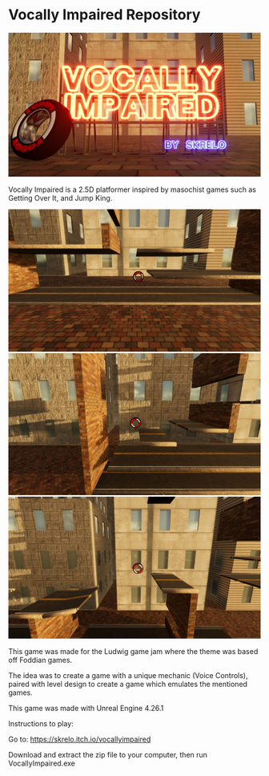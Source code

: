 # Vocally Impaired Repository

![Alt Text](https://github.com/Arthiran/VocallyImpaired/blob/main/Screenshots/VocallyImpairedDP.jpg)

​Vocally Impaired is a 2.5D platformer inspired by masochist games such as Getting Over It, and Jump King.

![Alt Text](https://github.com/Arthiran/VocallyImpaired/blob/main/Screenshots/VIScreenshot1.jpg)
![Alt Text](https://github.com/Arthiran/VocallyImpaired/blob/main/Screenshots/VIScreenshot2.jpg)
![Alt Text](https://github.com/Arthiran/VocallyImpaired/blob/main/Screenshots/VIScreenshot3.jpg)

This game was made for the Ludwig game jam where the theme was based off Foddian games.

The idea was to create a game with a unique mechanic (Voice Controls), paired with level design to create a game which emulates the mentioned games.

This game was made with Unreal Engine 4.26.1

Instructions to play: 

Go to: https://skrelo.itch.io/vocallyimpaired

Download and extract the zip file to your computer, then run VocallyImpaired.exe
